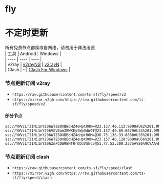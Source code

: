 # fly
# 不定时更新
所有免费节点都爬取自网络，请勿用于非法用途  
|  工具  | Android  | Windows  |  
|  ----  | ----   | ----  |  
| v2ray  | [v2rayNG](https://github.com/2dust/v2rayNG/releases) | [v2rayN](https://github.com/2dust/v2rayN/releases) |  
| Clash  | - | [Clash For Windows](https://github.com/2dust/clashN/releases) | 
  
### 节点更新订阅  v2ray
- `https://raw.githubusercontent.com/ts-sf/fly/speed/v2`  
- `https://mirror.v2gh.com/https://raw.githubusercontent.com/ts-sf/fly/speed/v2`  

#### 部分节点  
``` 
ss://YWVzLTI1Ni1nY206WTZSOXBBdHZ4eHptR0M=@23.157.40.113:9090#US2%201.9MB%2Fs
ss://YWVzLTI1Ni1nY206VEV6amZBWXEySWp0dW9T@23.157.40.89:6679#US4%201.9MB%2Fs
ss://YWVzLTI1Ni1nY206WTZSOXBBdHZ4eHptR0M=@38.75.136.33:8888#US5%201.9MB%2Fs
ss://YWVzLTI1Ni1nY206WTZSOXBBdHZ4eHptR0M=@23.157.40.120:9090#US6%201.8MB%2Fs
ss://YWVzLTI1Ni1nY206ZmFCQW9ENTRrODdVSkc3@51.77.53.200:2375#%E6%9C%AA%E7%9F%A510%201.8MB%2Fs
```
### 节点更新订阅  clash
- `https://raw.githubusercontent.com/ts-sf/fly/speed/clash`  
- `https://mirror.v2gh.com/https://raw.githubusercontent.com/ts-sf/fly/speed/clash`  


